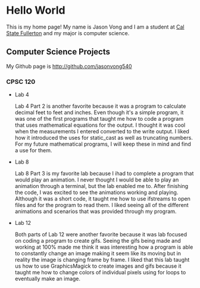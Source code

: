 # Hello World

This is my home page! My name is Jason Vong and I am a student at [Cal State Fullerton](http://www.fullerton.edu/) and my major is computer science.

## Computer Science Projects

My Github page is http://github.com/jasonvong540

### CPSC 120

* Lab 4

    Lab 4 Part 2 is another favorite because it was a program to calculate decimal feet to feet and inches. Even though it's a simple program, it was one of the first programs that taught me how to code a program that uses mathematical equations for the output. I thought it was cool when the measurements I entered converted to the write output. I liked how it introduced the uses for static_cast as well as truncating numbers. For my future mathematical programs, I will keep these in mind and find a use for them.

* Lab 8

    Lab 8 Part 3 is my favorite lab because I ihad to complete a program that would play an animation. I never thought I would be able to play an animation through a terminal, but the lab enabled me to. After finishing the code, I was excited to see the animations working and playing. Although it was a short code, it taught me how to use ifstreams to open files and for the program to read them. I liked seeing all of the different animations and scenarios that was provided through my program.

* Lab 12

    Both parts of Lab 12 were another favorite because it was lab focused on coding a program to create gifs. Seeing the gifs being made and working at 100% made me think it was interesting how a program is able to constantly change an image making it seem like its moving but in reality the image is changing frame by frame. I liked that this lab taught us how to use GraphicsMagick to create images and gifs because it taught me how to change colors of individual pixels using for loops to eventually make an image.